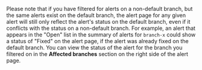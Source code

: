 Please note that if you have filtered for alerts on a non-default branch, but the same alerts exist on the default branch, the alert page for any given alert will still only reflect the alert's status on the default branch, even if it conflicts with the status on a non-default branch. For example, an alert that appears in the "Open" list in the summary of alerts for `branch-x` could show a status of "Fixed" on the alert page, if the alert was already fixed on the default branch. You can view the status of the alert for the branch you filtered on in the  **Affected branches** section on the right side of the alert page.